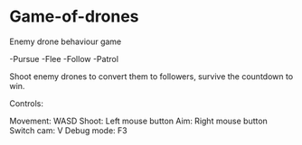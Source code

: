 # Game-of-drones
Enemy drone behaviour game

-Pursue
-Flee
-Follow
-Patrol

Shoot enemy drones to convert them to followers, survive the countdown to win.

Controls:

Movement: 	WASD
Shoot:		Left mouse button
Aim:		Right mouse button
Switch cam:	V
Debug mode:	F3
